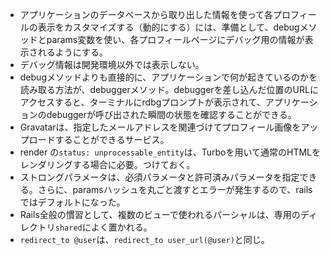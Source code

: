 - アプリケーションのデータベースから取り出した情報を使って各プロフィールの表示をカスタマイズする（動的にする）には、準備として、debugメソッドとparams変数を使い、各プロフィールページにデバッグ用の情報が表示されるようにする。
- デバッグ情報は開発環境以外では表示しない。
- debugメソッドよりも直接的に、アプリケーションで何が起きているのかを読み取る方法が、debuggerメソッド。debuggerを差し込んだ位置のURLにアクセスすると、ターミナルにrdbgプロンプトが表示されて、アプリケーションのdebuggerが呼び出された瞬間の状態を確認することができる。
- Gravatarは、指定したメールアドレスを関連づけてプロフィール画像をアップロードすることができるサービス。
- render の`status: unprocessable_entity`は、Turboを用いて通常のHTMLをレンダリングする場合に必要。つけておく。
- ストロングパラメータは、必須パラメータと許可済みパラメータを指定できる。さらに、paramsハッシュを丸ごと渡すとエラーが発生するので、railsではデフォルトになった。
- Rails全般の慣習として、複数のビューで使われるパーシャルは、専用のディレクトリ`shared`によく置かれる。
- `redirect_to @user`は、`redirect_to user_url(@user)`と同じ。
